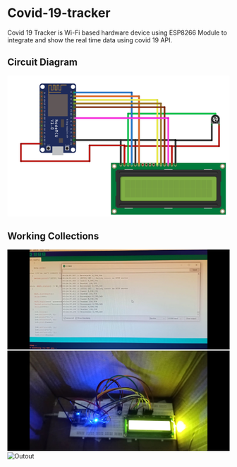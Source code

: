 # Covid-19-tracker
Covid 19 Tracker is Wi-Fi based hardware device using ESP8266 Module to integrate and show the real time data using covid 19 API. 

## Circuit Diagram
![Circuit Diagram](https://github.com/TauqeerAhmad5201/Covid-19-tracker/blob/main/ckt-diagram.png?raw=true)

## Working Collections 

![collecting data](https://github.com/TauqeerAhmad5201/Covid-19-tracker/blob/main/images/Working1.jpg?raw=true)
![Some_highlights](https://github.com/TauqeerAhmad5201/Covid-19-tracker/blob/main/images/Working2.jpg?raw=true)
![Outout](https://github.com/TauqeerAhmad5201/Covid-19-tracker/blob/main/images/Working3.jpg?raw=true)

